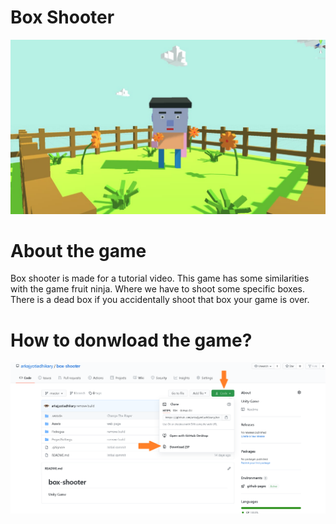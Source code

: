 # Box Shooter

![Box%20Shooter%205f21ea8a05bf4f5d81dd23f8fbfeaa74/WhatsApp_Image_2020-10-14_at_11.09.29_PM.jpeg](Box%20Shooter%205f21ea8a05bf4f5d81dd23f8fbfeaa74/WhatsApp_Image_2020-10-14_at_11.09.29_PM.jpeg)

# About the game

Box shooter is made for a tutorial video. This game has some similarities with the game fruit ninja. Where we have to shoot some specific boxes. There is a dead box if you accidentally shoot that box your game is over.

# How to donwload the game?

![Box%20Shooter%205f21ea8a05bf4f5d81dd23f8fbfeaa74/Untitled.png](Box%20Shooter%205f21ea8a05bf4f5d81dd23f8fbfeaa74/Untitled.png)